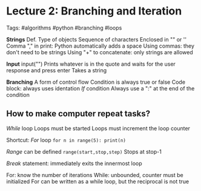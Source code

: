# Lecture 2: Branching and Iteration
Tags: #algorithms #python #branching #loops

**Strings**
Def. Type of objects
Sequence of characters
Enclosed in "" or ''
Comma "," in print: Python automatically adds a space
Using commas: they don't need to be strings
Using "+" to concatenate: only strings are allowed

**Input**
input("")
Prints whatever is in the quote and waits for the user response and press  enter
Takes a string

**Branching**
A form of control flow
Condition is always true or false
Code block: always uses identation
*If* condition
Always use a ":" at the end of the condition

## How to make computer repeat tasks?

*While* loop
Loops must be started
Loops must increment the loop counter

Shortcut: *For* loop
`for n in range(5):
	print(n)`
	
*Range* can be defined
`range(start,stop,step)`
Stops at stop-1

*Break* statement: immediately exits the innermost loop

For: know the number of iterations
While: unbounded, counter must be initialized
For can be written as a while loop, but the reciprocal is not true